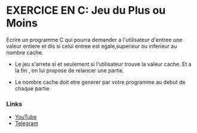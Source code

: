 
# EXERCICE EN C: Jeu du Plus ou Moins

Ecrire un programme C qui pourra demander a l'utilisateur d'entree une valeur entiere
et dis si celui entree est egale,superieur ou inferieur au nombre cache.

+ Le jeu s'arrete si et seulement si l'utilisateur trouve la valeur cache. Et a la fin , on lui
propose de relancer une partie.

+ Le nombre cache doit etre generer par votre programme au debut de chaque partie 


### Links
+ [YouTube](https://youtube.com/c/harptutos)
+ [Telegram](https://t.me/harptutos)